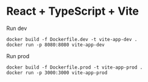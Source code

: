# React + TypeScript + Vite

Run dev
```
docker build -f Dockerfile.dev -t vite-app-dev .
docker run -p 8080:8080 vite-app-dev
```
Run prod
```
docker build -f Dockerfile.prod -t vite-app-prod .
docker run -p 3000:3000 vite-app-prod
```